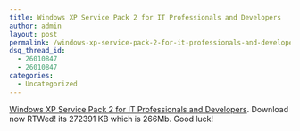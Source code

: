 ```yaml
---
title: Windows XP Service Pack 2 for IT Professionals and Developers
author: admin
layout: post
permalink: /windows-xp-service-pack-2-for-it-professionals-and-developers/
dsq_thread_id:
  - 26010847
  - 26010847
categories:
  - Uncategorized
---
```

[Windows XP Service Pack 2 for IT Professionals and Developers][1]. Download now RTWed! its 272391 KB which is 266Mb. Good luck!

 [1]: http://www.microsoft.com/downloads/details.aspx?FamilyID=049c9dbe-3b8e-4f30-8245-9e368d3cdb5a&DisplayLang=en